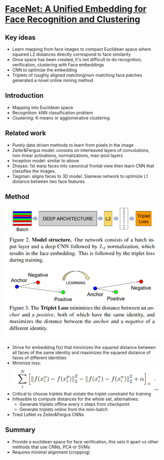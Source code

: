 # [FaceNet: A Unified Embedding for Face Recognition and Clustering](https://arxiv.org/pdf/1503.03832v3.pdf)

## Key ideas
* Learn mapping from face images to compact Euclidean space where squared L2 distances directly correspond to face similarity
* Once space has been created, it's not difficult to do recognition, verification, clustering with Face embeddings
* CNN to optimize the embedding
* Triplets of roughly aligned matching/non-matching face patches generated a novel online mining method

## Introduction
* Mapping into Euclidean space
* Recognition: kNN classification problem
* Clustering: K-means or agglomerative clustering

## Related work
* Purely data driven methods to learn from pixels in the image
* Zeiler&Fergus model: consists on interleaved layers of convolutions, non-linear activations, normalizations, max-pool layers
* Inception model: similar to above
* Zheyao: 1st warp faces into canonical frontal view then learn CNN that classifies the images.
* Taigman: aligns faces to 3D model. Siamese network to optimize L1 distance between two face features

## Method
![](facenet-model.png)
* Strive for embedding f(x) that minimizes the squared distance between all faces of the same identity and maximizes the squared distance of faces of different identities
* Minimize loss:
![](facenet-loss.png)
* Critical to choose triplets that violate the triplet constraint for training
* Infeasible to compute distances for the whole set, alternatives:
  - Generate triplets offline every n steps from checkpoint
  - Generate triplets online from the mini-batch
* Tried LeNet vs Zeiler&Fergus CNNs

## Summary
* Provide a euclidean space for face verification, this sets it apart vs other methods that use CNNs, PCA or SVMs
* Requires minimal alignment (cropping)
